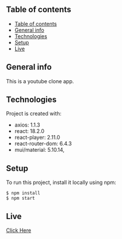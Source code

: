 ## Table of contents
- [Table of contents](#table-of-contents)
- [General info](#general-info)
- [Technologies](#technologies)
- [Setup](#setup)
- [Live](#live)

## General info
This is a youtube clone app.
	
## Technologies
Project is created with:
* axios: 1.1.3
* react: 18.2.0
* react-player: 2.11.0
* react-router-dom: 6.4.3
* mui/material: 5.10.14,
   
## Setup
To run this project, install it locally using npm:

```
$ npm install
$ npm start
```

## Live
[Click Here]()